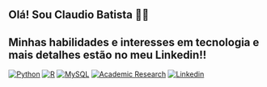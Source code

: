 ## Olá! Sou Claudio Batista 🙋‍♂️

## Minhas habilidades e interesses em tecnologia e mais detalhes estão no meu Linkedin!!

[![Python](https://img.shields.io/badge/Python-3776AB?style=for-the-badge&logo=python&logoColor=white)]()
[![R](https://img.shields.io/badge/R-276DC3?style=for-the-badge&logo=r&logoColor=white)]()
[![MySQL](https://img.shields.io/badge/MySQL-005C84?style=for-the-badge&logo=mysql&logoColor=white)]()
[![Academic Research](https://img.shields.io/badge/Academic%20Research-Blue?style=for-the-badge&color=blue&logo=data:image/png;base64,INSERT_BASE64_CODE)](http://lattes.cnpq.br/7026539658620942)
[![Linkedin](https://img.shields.io/badge/LinkedIn-0077B5?style=for-the-badge&logo=linkedin&logoColor=white)](https://www.linkedin.com/in/ant%C3%B4nio-claudio-dutra-batista-11a01224a/)
